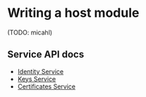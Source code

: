 # Writing a host module

(TODO: micahl)


## Service API docs

- [Identity Service](api/identity-service.md)
- [Keys Service](api/keys-service.md)
- [Certificates Service](api/certificates-service.md)
